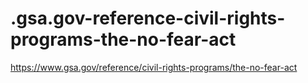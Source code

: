 # .gsa.gov-reference-civil-rights-programs-the-no-fear-act
https://www.gsa.gov/reference/civil-rights-programs/the-no-fear-act
